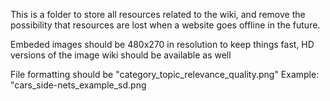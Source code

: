 This is a folder to store all resources related to the wiki, and remove the possibility that resources are lost when a website goes offline in the future.

Embeded images should be 480x270 in resolution to keep things fast, HD versions of the image wiki should be available as well

File formatting should be "category_topic_relevance_quality.png"
  Example: "cars_side-nets_example_sd.png
